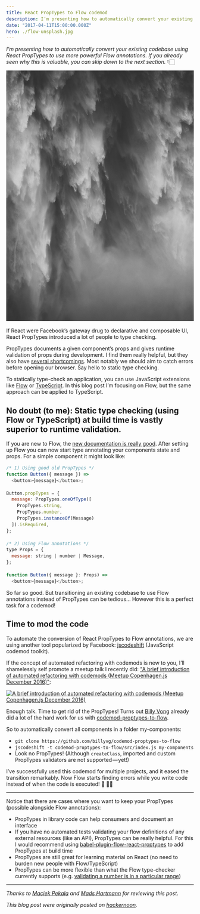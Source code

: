 ```yaml
---
title: React PropTypes to Flow codemod
description: I’m presenting how to automatically convert your existing codebase using React PropTypes to use more powerful Flow annotations.
date: "2017-04-11T15:00:00.000Z"
hero: ./flow-unsplash.jpg
---
```


_I’m presenting how to automatically convert your existing codebase using React PropTypes to use more powerful Flow annotations. If you already seen why this is valuable, you can skip down to the next section._ 👇🏻

![Eye candy, because you deserve it (unsplash.com/@thekorus)](./flow-unsplash.jpg)

If React were Facebook’s gateway drug to declarative and composable UI, React PropTypes introduced a lot of people to type checking.

PropTypes documents a given component’s props and gives runtime validation of props during development. I find them really helpful, but they also have [several shortcomings](http://technologyadvice.github.io/eradicate-runtime-errors-in-react-with-flow/). Most notably we should aim to catch errors before opening our browser. Say hello to static type checking.

To statically type-check an application, you can use JavaScript extensions like [Flow](https://flow.org/) or [TypeScript](https://www.typescriptlang.org/). In this blog post I’m focusing on Flow, but the same approach can be applied to TypeScript.

## No doubt (to me): Static type checking (using Flow or TypeScript) at build time is vastly superior to runtime validation.

If you are new to Flow, the [new documentation is really good](https://flow.org/). After setting up Flow you can now start type annotating your components state and props. For a simple component it might look like:

```javascript
/* 1) Using good old PropTypes */
function Button({ message }) =>
  <button>{message}</button>;

Button.propTypes = {
  message: PropTypes.oneOfType([
    PropTypes.string,
    PropTypes.number,
    PropTypes.instanceOf(Message)
  ]).isRequired,
};

/* 2) Using Flow annotations */
type Props = {
  message: string | number | Message,
};

function Button({ message }: Props) =>
  <button>{message}</button>;
```

So far so good. But transitioning an existing codebase to use Flow annotations instead of PropTypes can be tedious... However this is a perfect task for a codemod!

## Time to mod the code

To automate the conversion of React PropTypes to Flow annotations, we are using another tool popularized by Facebook: [jscodeshift](https://github.com/facebook/jscodeshift) (JavaScript codemod toolkit).

If the concept of automated refactoring with codemods is new to you, I’ll shamelessly self promote a meetup talk I recently did: ["A brief introduction of automated refactoring with codemods (Meetup Copenhagen.js December 2016)"](https://player.vimeo.com/video/269014248):

[![A brief introduction of automated refactoring with codemods (Meetup Copenhagen.js December 2016)](https://i.vimeocdn.com/video/699874346.jpg)](https://player.vimeo.com/video/269014248)



Enough talk. Time to get rid of the PropTypes! Turns out [Billy Vong](https://github.com/billyvg) already did a lot of the hard work for us with [codemod-proptypes-to-flow](https://github.com/billyvg/codemod-proptypes-to-flow).

So to automatically convert all components in a folder my-components:

- `git clone https://github.com/billyvg/codemod-proptypes-to-flow`
- `jscodeshift -t codemod-proptypes-to-flow/src/index.js my-components`
- Look no PropTypes! (Although `createClass`, imported and custom PropTypes validators are not supported — yet!)

I’ve successfully used this codemod for multiple projects, and it eased the transition remarkably. Now Flow starts finding errors while you write code instead of when the code is executed! 🍷 🙌🏻

---

Notice that there are cases where you want to keep your PropTypes (possible alongside Flow annotations):
- PropTypes in library code can help consumers and document an interface
- If you have no automated tests validating your flow definitions of any external resources (like an API), PropTypes can be really helpful. For this I would recommend using [babel-plugin-flow-react-proptypes](https://github.com/brigand/babel-plugin-flow-react-proptypes) to add PropTypes at build time
- PropTypes are still great for learning material on React (no need to burden new people with Flow/TypeScript)
- PropTypes can be more flexible than what the Flow type-checker currently supports (e.g. [validating a number is in a particular range](https://twitter.com/Daniel15/status/851232924225556480))

---

*Thanks to [Maciek Pekala](https://twitter.com/penzington) and [Mads Hartmann](https://twitter.com/Mads_Hartmann) for reviewing this post.*

*This blog post were originally posted on [hackernoon](https://hackernoon.com/type-safe-css-modules-with-flow-dd95e761bbe5).*
